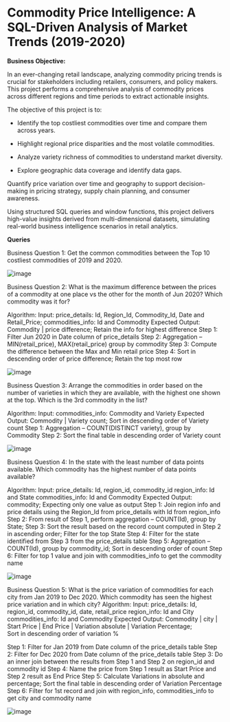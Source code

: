 # Commodity Price Intelligence: A SQL-Driven Analysis of Market Trends (2019-2020)
**Business Objective:**

In an ever-changing retail landscape, analyzing commodity pricing trends is crucial for stakeholders including retailers, consumers, and policy makers. This project performs a comprehensive analysis of commodity prices across different regions and time periods to extract actionable insights.

The objective of this project is to:

- Identify the top costliest commodities over time and compare them across years.
  
- Highlight regional price disparities and the most volatile commodities.

- Analyze variety richness of commodities to understand market diversity.

- Explore geographic data coverage and identify data gaps.

Quantify price variation over time and geography to support decision-making in pricing strategy, supply chain planning, and consumer awareness.

Using structured SQL queries and window functions, this project delivers high-value insights derived from multi-dimensional datasets, simulating real-world business intelligence scenarios in retail analytics.

**Queries**

Business Question 1: Get the common commodities between the Top 10 costliest commodities of 2019 and 2020.

![image](https://github.com/user-attachments/assets/98e0e066-839e-4232-9f51-84296a020cef)

Business Question 2: What is the maximum difference between the prices of a commodity at one place vs the other 
for the month of Jun 2020? Which commodity was it for?

Algorithm:
Input: price_details: Id, Region_Id, Commodity_Id, Date and Retail_Price; commodities_info: Id and Commodity
Expected Output: Commodity | price difference;  Retain the info for highest difference
Step 1: Filter Jun 2020 in Date column of price_details
Step 2: Aggregation – MIN(retail_price), MAX(retail_price) group by commodity
Step 3: Compute the difference between the Max and Min retail price
Step 4: Sort in descending order of price difference; Retain the top most row

![image](https://github.com/user-attachments/assets/f122f190-e12e-488b-9710-a9da0e170e8e)

Business Question 3: Arrange the commodities in order based on the number of varieties in which they are available, 
with the highest one shown at the top. Which is the 3rd commodity in the list?

Algorithm:
Input: commodities_info: Commodity and Variety
Expected Output: Commodity | Variety count;  Sort in descending order of Variety count
Step 1: Aggregation – COUNT(DISTINCT variety), group by Commodity
Step 2: Sort the final table in descending order of Variety count

![image](https://github.com/user-attachments/assets/ac815dba-31e5-4f66-a479-0410dbcf7a2a)

Business Question 4: In the state with the least number of data points available. 
Which commodity has the highest number of data points available?

Algorithm:
Input: price_details: Id, region_id, commodity_id region_info: Id and State commodities_info: Id and Commodity
Expected Output: commodity;  Expecting only one value as output
Step 1: Join region info and price details using the Region_Id from price_details with Id from region_info
Step 2: From result of Step 1, perform aggregation – COUNT(Id), group by State; 
Step 3: Sort the result based on the record count computed in Step 2 in ascending order; 
		Filter for the top State
Step 4: Filter for the state identified from Step 3 from the price_details table
Step 5: Aggregation – COUNT(Id), group by commodity_id; Sort in descending order of count 
Step 6: Filter for top 1 value and join with commodities_info to get the commodity name

![image](https://github.com/user-attachments/assets/f3a2b004-b5c7-441c-90cf-3d8c0534002f)

Business Question 5: What is the price variation of commodities for each city from Jan 2019 to Dec 2020. 
			Which commodity has seen the highest price variation and in which city?
Algorithm:
Input: price_details: Id, region_id, commodity_id, date, retail_price 
	   region_info: Id and City 
	   commodities_info: Id and Commodity
Expected Output: Commodity | city | Start Price | End Price | Variation absolute | Variation Percentage;  
Sort in descending order of variation %

Step 1: Filter for Jan 2019 from Date column of the price_details table
Step 2: Filter for Dec 2020 from Date column of the price_details table
Step 3: Do an inner join between the results from Step 1 and Step 2 on region_id and commodity id
Step 4: Name the price from Step 1 result as Start Price and Step 2 result as End Price
Step 5: Calculate Variations in absolute and percentage; 
		Sort the final table in descending order of Variation Percentage
Step 6: Filter for 1st record and join with region_info, commodities_info to get city and commodity name

![image](https://github.com/user-attachments/assets/5fa33914-9279-4a2d-94c5-04d3bf4950bd)




